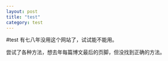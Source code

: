 ```yaml
---
layout: post
title: "test"
category: test
---
```

<script>
  (function(i,s,o,g,r,a,m){i['GoogleAnalyticsObject']=r;i[r]=i[r]||function(){
  (i[r].q=i[r].q||[]).push(arguments)},i[r].l=1*new Date();a=s.createElement(o),
  m=s.getElementsByTagName(o)[0];a.async=1;a.src=g;m.parentNode.insertBefore(a,m)
  })(window,document,'script','//www.google-analytics.com/analytics.js','ga');

  ga('create', 'UA-70318521-1', 'auto');
  ga('send', 'pageview');
  page.author_footer == false
</script>

#test
有七八年没用这个网站了，试试能不能用。

尝试了各种方法，想去年每篇博文最后的页脚，但没找到正确的方法。
